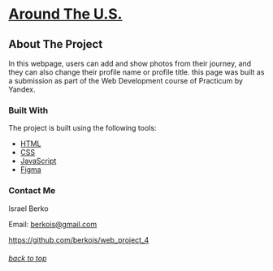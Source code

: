 # [**Around The U.S.**](https://berkois.github.io/web_project_4)

## About The Project

In this webpage, users can add and show photos from their journey, and they can also change their profile name or profile title. this page was built as a submission as part of the Web Development course of Practicum by Yandex.

### Built With

The project is built using the following tools:

- [HTML](https://developer.mozilla.org/en-US/docs/Web/HTML)
- [CSS](https://www.w3.org/Style/CSS/Overview.en.html)
- [JavaScript](https://www.javascript.com)
- [Figma](https://www.figma.com/)

### Contact Me

Israel Berko

Email: berkois@gmail.com

https://github.com/berkois/web_project_4

###### [back to top](#top)
